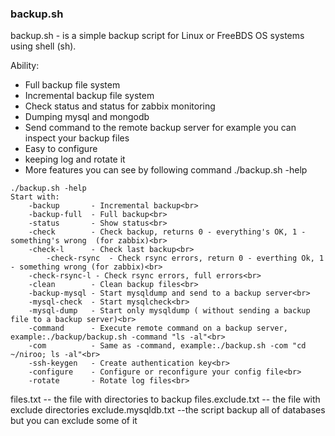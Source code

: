
### backup.sh 
backup.sh - is a simple backup script for Linux or FreeBDS OS systems using shell (sh). 

Ability: 
   - Full backup file system 
   - Incremental backup file system 
   - Check status and status  for zabbix monitoring 
   - Dumping mysql and mongodb 
   - Send command to the remote backup server for example you can inspect your backup files    
   - Easy to configure 
   - keeping log and rotate it
   - More features you can see by following command ./backup.sh -help     


```
./backup.sh -help
Start with:
	-backup       - Incremental backup<br>
	-backup-full  - Full backup<br>
	-status       - Show status<br>
	-check        - Check backup, returns 0 - everything's OK, 1 - something's wrong  (for zabbix)<br>
	-check-l      - Check last backup<br>
       	-check-rsync  - Check rsync errors, return 0 - everthing Ok, 1 - something wrong (for zabbix)<br>
	-check-rsync-l - Check rsync errors, full errors<br>
	-clean        - Clean backup files<br>
	-backup-mysql - Start mysqldump and send to a backup server<br>
	-mysql-check  - Start mysqlcheck<br>
	-mysql-dump   - Start only mysqldump ( without sending a backup file to a backup server)<br>
	-command      - Execute remote command on a backup server, example:./backup/backup.sh -command "ls -al"<br>
	-com          - Same as -command, example:./backup.sh -com "cd ~/niroo; ls -al"<br>
	-ssh-keygen   - Create authentication key<br>
	-configure    - Configure or reconfigure your config file<br> 
	-rotate       - Rotate log files<br>
```

files.txt -- the file with directories to backup
files.exclude.txt  -- the file with exclude directories 
exclude.mysqldb.txt  --the script backup all of databases but you can exclude some of it

